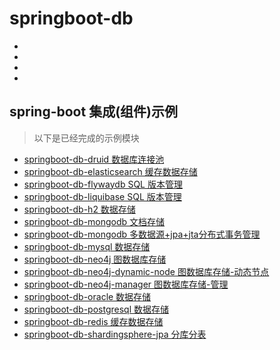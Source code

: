 # springboot-db

- []()
- []()
- []()
- []()

## spring-boot 集成(组件)示例

> 以下是已经完成的示例模块

- [springboot-db-druid 数据库连接池](./springboot-db-druid)
- [springboot-db-elasticsearch 缓存数据存储](./springboot-db-elasticsearch)
- [springboot-db-flywaydb SQL 版本管理](./springboot-db-flywaydb)
- [springboot-db-liquibase SQL 版本管理](./springboot-db-liquibase)
- [springboot-db-h2 数据存储](./springboot-db-h2)
- [springboot-db-mongodb 文档存储](./springboot-db-mongodb)
- [springboot-db-mongodb 多数据源+jpa+jta分布式事务管理](./springboot-db-multiple-datasources-jpa-jta)
- [springboot-db-mysql 数据存储](./springboot-db-mysql)
- [springboot-db-neo4j 图数据库存储](./springboot-db-neo4j)
- [springboot-db-neo4j-dynamic-node 图数据库存储-动态节点](./springboot-db-neo4j-dynamic-node)
- [springboot-db-neo4j-manager 图数据库存储-管理](./springboot-db-neo4j-manager)
- [springboot-db-oracle 数据存储](./springboot-db-oracle)
- [springboot-db-postgresql 数据存储](./springboot-db-postgresql)
- [springboot-db-redis 缓存数据存储](./springboot-db-redis)
- [springboot-db-shardingsphere-jpa 分库分表](./springboot-db-shardingsphere-jpa)
